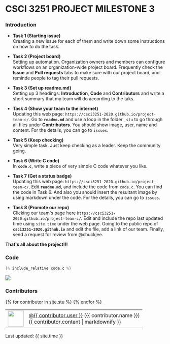 # CSCI 3251 PROJECT MILESTONE 3

### Introduction
- **Task 1 (Starting issue)**  
Creating a new issue for each of them and write down some instructions on how to do the task.

- **Task 2 (Project board)**  
Setting up automation. Organization owners and members can configure workflows on an organization-wide project board. Frequently check the **Issue** and **Pull requests** tabs to make sure with our project board, and reminde people to tag their pull requests.

- **Task 3 (Set up readme.md)**  
Setting up 3 headings: **Introduction**, **Code** and **Contributors** and write a short summary that my team will do according to the taks.

- **Task 4 (Show your team to the internet)**  
Updating this web page: `https://csci3251-2020.github.io/project-team-c/`. Go to **`readme.md`** and use a loop in the folder `_stu` to go through all files under **Contributors**. You should show image, user, name and content. For the details, you can go to `issues`.

- **Task 5 (Keep checking)**  
Very simple task. Just keep checking as a leader. Keep the community going.

- **Task 6 (Write C code)**  
 In **`code.c`**, write a piece of very simple C code whatever you like. 

- **Task 7 (Get a status badge)**  
Updating this web page: `https://csci3251-2020.github.io/project-team-c/`. Edit **`readme.md`**, and include the code from `code.c`. You can find the code in Task 6. And also you should insert the resultant image by using markdown under the code. For the details,  you can go to `issues`.

- **Task 8 (Promote our repo)**  
Clicking our team's page here `https://csci3251-2020.github.io/project-team-c/`. Edit and include the repo last updated time using `site.time` under the web page. Going to the public repo of **`csci3251-2020.github.io`** and edit the file, add a link of our team. Finally, send a request for review from @chuckjee.

**That's all about the project!!!**  



### Code  
```c
{% include_relative code.c %}
```
![](https://github.com/csci3251-2020/project-team-c/workflows/Project-Team-C/badge.svg)

### Contributors  

<table>
  <tbody>
    {% for contributor in site.stu %}
      <tr>
        <td><img src="{{ contributor.image }}" width="50" height="50" /></td>
        <td>
          <a href="https://github.com/{{ contributor.user }}">@{{ contributor.user }}</a> ({{ contributor.name }})<br>
          {{ contributor.content | markdownify }}
        </td>
      </tr>
    {% endfor %}
  </tbody>
</table>
 
Last updated: {{ site.time }}
